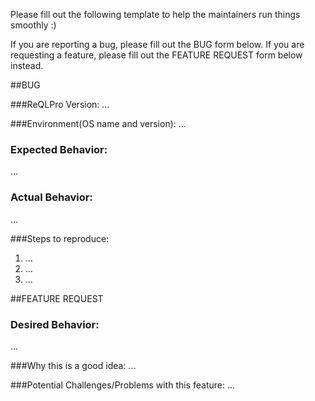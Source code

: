 Please fill out the following template to help the maintainers run things smoothly :)

If you are reporting a bug, please fill out the BUG form below. If you are requesting a feature, please fill out the FEATURE REQUEST form below instead.

##BUG

###ReQLPro Version:
...

###Environment(OS name and version):
...

### Expected Behavior:
...

### Actual Behavior:
...

###Steps to reproduce:
  1. ...
  2. ...
  3. ...

##FEATURE REQUEST

### Desired Behavior:
...

###Why this is a good idea:
...

###Potential Challenges/Problems with this feature:
...

